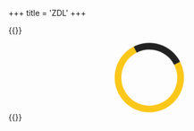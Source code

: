 +++
title = 'ZDL'
+++

{{<rawhtml>}}
<style>
.zdl-row
{
    width: calc(100% - 18px);
    height: 180px;
    margin: 6px;

    background-color: rgb(34,34,34);
    color: rgb(251, 199, 25);

    display: flex;
    flex-direction: row;
    overflow: hidden;
    border-radius: 12px;
    border: 3px solid rgb(34,34,34);
    box-sizing:border-box;
}

.zdl-rank
{
    width: 72px;
    height: 100%;
    position: relative;
    border-right: 3px solid rgb(34,34,34);
}

.zdl-index
{
    position: absolute;
    height: 36px;
    width: 66px;
    top: 6px;
    left: 6px;
    text-align: center;
    font-size: 28px;
    line-height: 36px;
    background-color: black;
    border-radius: 6px 0 0 6px;
    background-color: rgb(34,34,34,0.5);
    user-select:none;
}

.zdl-points
{
    position: absolute;
    height: 72px;
    width: 66px;
    top: 48px;
    left: 6px;
    text-align: center;
    font-size: 18px;
    line-height: 33px;
    padding-top: 6px;
    background-color: black;
    border-radius: 6px 0 0 6px;
    background-color: rgb(34,34,34, 0.5);
    box-sizing: border-box;
    user-select:none;
}

.zdl-steam
{
    position: absolute;
    height: 42px;
    width: 66px;
    bottom: 6px;
    left: 6px;
    background-color: black;
    border-radius: 6px 0 0 6px;
    background-color: rgb(34,34,34, 0.5);
    background-image: url('/steamIconYellow.png');
    background-size: contain;
    background-repeat: no-repeat;
    background-position: center;
}

.zdl-steam:hover
{
    background-color: rgb(255, 255, 255, 0.3);
    cursor: pointer;
}

.zdl-image 
{
    width: 282px;
    height: 180px;  
    object-fit: cover;
    border-right: 3px solid rgb(34,34,34);
}

.zdl-content
{
    height: 100%;
    flex: 1;
    position: relative;
    color: rgb(251, 199, 25);
}

.zdl-header
{
    position: absolute;
    height: 36px;
    top: 6px;
    left: 0px;
    right: 6px;
    text-align: left;
    font-size: 18px;
    line-height: 36px;
    background-color: black;
    border-radius: 0 6px 6px 0;
    background-color: rgb(34,34,34,0.5);
    user-select:none;
    padding-left: 12px;
    white-space: nowrap;
    overflow: hidden;
}
.zdl-header span
{
    margin-left: 6px;
    margin-right: 6px;
}

.zdl-description
{
    position: absolute;
    width: 360px;
    top: 96px;
    left: 0px;
    bottom: 6px;
    text-align: left;
    font-size: 18px;
    background-color: black;
    border-radius: 0 6px 6px 0;
    background-color: rgb(34,34,34,0.5);
    user-select:none;
    box-sizing: border-box;
    overflow-y: auto;
    padding: 6px;
}

.zdl-authorTime
{
    position: absolute;
    width: 360px;
    height: 42px;
    top: 48px;
    left: 0px;
    text-align: left;
    font-size: 18px;
    background-color: black;
    border-radius: 0 6px 6px 0;
    background-color: rgb(34,34,34,0.5);
    user-select:none;
    box-sizing: border-box;
    overflow-y: auto;
}

.zdl-authorTime-medal
{
    width: 30px;
    height: 30px;
    position: absolute;
    left: 6px;
    top: 6px;

    background-image: url('/medal_author.png');
    background-size: 95%;
    background-repeat: no-repeat;
    background-position: center;
}

.zdl-authorTime span
{
    height: 30px;
    line-height: 30px;
    position: absolute;
    top: 6px;
    left: 42px;
}

.zdl-records
{
    position: absolute;
    top: 48px;
    right: 6px;
    bottom: 6px;
    left: 366px;
    text-align: left;
    font-size: 32px;
    line-height: 54px;
    background-color: black;
    border-radius: 6px;
    background-color: rgb(34,34,34,0.5);
    user-select:none;
    padding: 6px;
    overflow-y: auto;
}

.orangeText{
    color: rgb(239, 107, 35) !important;
}

.zdl-record-table
{
    width: 100%;
    border-collapse: separate;
    border-spacing: 0 6px;
}

.zdl-record-table tr
{
    background-color: rgb(34,34,34,0.5);
    height: 24px;
    padding-bottom: 3px;
    border-radius: 6px;
}

.zdl-record-table tr td
{
    height: 24px;
    font-size: 18px;
    line-height:24px;
    padding-left: 6px;
    overflow:hidden;
    white-space: nowrap;
}

#zdlMainList, #zdlLegacyList, #zdlScoreboard
{
    display: none;
}

.standardButton
{
    width: 100%;
    box-sizing: border-box;
    margin-bottom: 6px;
}

.headerBlock{
    margin-bottom: 6px;
}

#zdlLoadingPage
{
    display: flex;
    justify-content: center;
    align-items: center;
}

@keyframes spin {
  to {
    transform: rotate(360deg);
  }
}

.loading-circle {
  width: 100px; /* Adjust the size of the circle */
  height: 100px; /* Adjust the size of the circle */
  border-radius: 50%;
  border: 12px solid rgb(251,199,25); /* Color of the circle border */
  border-top-color: rgb(34,34,34); /* Color of the animated part of the circle */
  animation: spin 1s linear infinite; /* Animation for spinning */
}

</style>
<script type="module" src='/toolkist/zdl.pages.toolkist.js'></script>
<div id="content" class='flex_content'>
    <div class='standardLeftPanel'></div>
    <div class='standardPagePanel' id='zdlLoadingPage'><div class="loading-circle"></div></div>
    <div class='standardPagePanel' id='zdlMainList'></div>
    <div class='standardPagePanel' id='zdlLegacyList'></div>
    <div class='standardPagePanel' id='zdlScoreboard'></div>
</div>
{{</rawhtml>}}